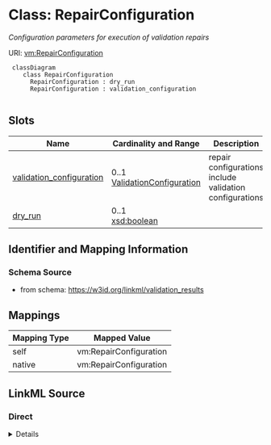 # Class: RepairConfiguration
_Configuration parameters for execution of validation repairs_




URI: [vm:RepairConfiguration](https://w3id.org/linkml/validation-model/RepairConfiguration)



```{mermaid}
 classDiagram
    class RepairConfiguration
      RepairConfiguration : dry_run
      RepairConfiguration : validation_configuration
      
```




<!-- no inheritance hierarchy -->


## Slots

| Name | Cardinality and Range | Description | Inheritance |
| ---  | --- | --- | --- |
| [validation_configuration](validation_configuration.md) | 0..1 <br/> [ValidationConfiguration](ValidationConfiguration.md) | repair configurations include validation configurations | direct |
| [dry_run](dry_run.md) | 0..1 <br/> [xsd:boolean](http://www.w3.org/2001/XMLSchema#boolean) |  | direct |









## Identifier and Mapping Information







### Schema Source


* from schema: https://w3id.org/linkml/validation_results





## Mappings

| Mapping Type | Mapped Value |
| ---  | ---  |
| self | vm:RepairConfiguration |
| native | vm:RepairConfiguration |





## LinkML Source

<!-- TODO: investigate https://stackoverflow.com/questions/37606292/how-to-create-tabbed-code-blocks-in-mkdocs-or-sphinx -->

### Direct

<details>
```yaml
name: RepairConfiguration
description: Configuration parameters for execution of validation repairs
from_schema: https://w3id.org/linkml/validation_results
rank: 1000
attributes:
  validation_configuration:
    name: validation_configuration
    description: repair configurations include validation configurations
    from_schema: https://w3id.org/linkml/validation_results
    rank: 1000
    range: ValidationConfiguration
  dry_run:
    name: dry_run
    from_schema: https://w3id.org/linkml/validation_results
    rank: 1000
    range: boolean

```
</details>

### Induced

<details>
```yaml
name: RepairConfiguration
description: Configuration parameters for execution of validation repairs
from_schema: https://w3id.org/linkml/validation_results
rank: 1000
attributes:
  validation_configuration:
    name: validation_configuration
    description: repair configurations include validation configurations
    from_schema: https://w3id.org/linkml/validation_results
    rank: 1000
    alias: validation_configuration
    owner: RepairConfiguration
    domain_of:
    - RepairConfiguration
    range: ValidationConfiguration
  dry_run:
    name: dry_run
    from_schema: https://w3id.org/linkml/validation_results
    rank: 1000
    alias: dry_run
    owner: RepairConfiguration
    domain_of:
    - RepairConfiguration
    range: boolean

```
</details>